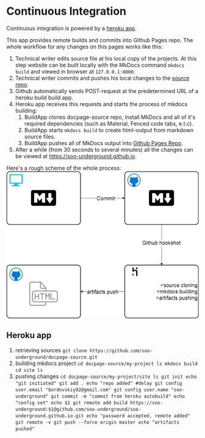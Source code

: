 # Continuous Integration
Continuous integration is powered by a [heroku app](https://github.com/soo-underground/heroku-mkdocs-buildapp).

This app provides remote builds and commits into Github Pages repo.
The whole workflow for any changes on this pages works like this:

1. Technical writer edits source file at his local copy of the projects. At this step website can be built locally with the MkDocs command `mkdocs build` and viewed in browser at `127.0.0.1:8000`.
2. Technical writer commits and pushes his local changes to the [source repo](https://github.com/soo-underground/docpage-source).
3. Github automatically sends POST-request at the predetermined URL of a heroku build build app.
4. Heroku app receives this requests and starts the process of mkdocs building:
    1. BuildApp clones docpage-source repo, install MkDocs and all of it's required dependencies (such as Material, Fenced code tabs, e.t.c).
    2. BuildApp starts `mkdocs build` to create html-output from markdown source files.
    3. BuildApp pushes all of MkDocs output into [Github Pages Repo](https://github.com/soo-underground/soo-underground.github.io).
5. After a while (from 30 seconds to several minutes) all the changes can be viewed at https://soo-underground.github.io.

Here's a rough scheme of the whole process:
![Screenshot](img/scheme-3.png)

## Heroku app

1. retrieving sources
``
git clone https://github.com/soo-underground/docpage-source.git
``
2. building mkdocs project
``
cd docpage-source/my-project
ls
mkdocs build
cd site
ls
``
3. pushing changes
``
cd docpage-source/my-project/site
ls
git init
echo "git initiated"
git add .
echo "repo added" #delay
git config user.email "bordovskiy92@gmail.com"
git config user.name "soo-underground"
git commit -m "commit from heroku autobuild"
echo "config set"
echo $1
git remote add build https://soo-underground:$1@github.com/soo-underground/soo-underground.github.io.git
echo "password accepted, remote added"
git remote -v
git push --force origin master
echo "artifacts pushed"
``


<!-- <details>
<summary>scheme</summary>
<br>
![Screenshot](img/scheme-3.png)
</details>
-->

